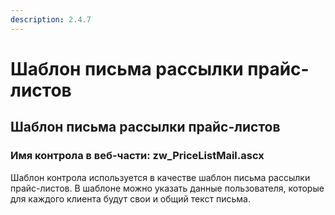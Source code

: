 ```yaml
---
description: 2.4.7
---
```


# Шаблон письма рассылки прайс-листов

## Шаблон письма рассылки прайс-листов

### Имя контрола в веб-части: zw\_PriceListMail.ascx

Шаблон контрола используется в качестве шаблон письма рассылки прайс-листов. В шаблоне можно указать данные пользователя, которые для каждого клиента будут свои и общий текст письма.

